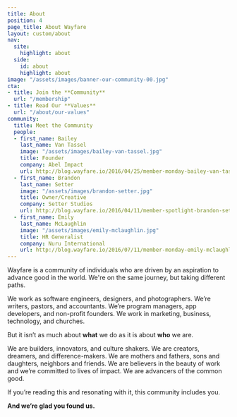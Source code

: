 ```yaml
---
title: About
position: 4
page_title: About Wayfare
layout: custom/about
nav:
  site:
    highlight: about
  side:
    id: about
    highlight: about
image: "/assets/images/banner-our-community-00.jpg"
cta:
- title: Join the **Community**
  url: "/membership"
- title: Read Our **Values**
  url: "/about/our-values"
community:
  title: Meet the Community
  people:
  - first_name: Bailey
    last_name: Van Tassel
    image: "/assets/images/bailey-van-tassel.jpg"
    title: Founder
    company: Abel Impact
    url: http://blog.wayfare.io/2016/04/25/member-monday-bailey-van-tassel-of-abel-impact/
  - first_name: Brandon
    last_name: Setter
    image: "/assets/images/brandon-setter.jpg"
    title: Owner/Creative
    company: Setter Studios
    url: http://blog.wayfare.io/2016/04/11/member-spotlight-brandon-setter/
  - first_name: Emily
    last_name: McLaughlin
    image: "/assets/images/emily-mclaughlin.jpg"
    title: HR Generalist
    company: Nuru International
    url: http://blog.wayfare.io/2016/07/11/member-monday-emily-mclaughlin/
---
```


Wayfare is a community of individuals who are driven by an aspiration to advance good in the world. We're on the same journey, but taking different paths.

We work as software engineers, designers, and photographers. We’re writers, pastors, and accountants. We’re program managers, app developers, and non-profit founders. We work in marketing, business, technology, and churches.

But it isn’t as much about **what** we do as it is about **who** we are.

We are builders, innovators, and culture shakers. We are creators, dreamers, and difference-makers. We are mothers and fathers, sons and daughters, neighbors and friends. We are believers in the beauty of work and we’re committed to lives of impact. We are advancers of the common good.

If you’re reading this and resonating with it, this community includes you.

**And we’re glad you found us.**

